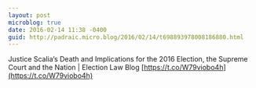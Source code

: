 ```yaml
---
layout: post
microblog: true
date: 2016-02-14 11:38 -0400
guid: http://padraic.micro.blog/2016/02/14/t698893978008186880.html
---
```

Justice Scalia’s Death and Implications for the 2016 Election, the Supreme Court and the Nation | Election Law Blog [https://t.co/W79viobo4h](https://t.co/W79viobo4h)
